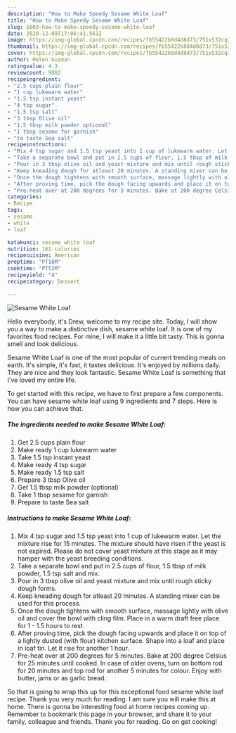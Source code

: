 ```yaml
---
description: "How to Make Speedy Sesame White Loaf"
title: "How to Make Speedy Sesame White Loaf"
slug: 1603-how-to-make-speedy-sesame-white-loaf
date: 2020-12-09T17:06:41.561Z
image: https://img-global.cpcdn.com/recipes/fb55422b8d4d8d73/751x532cq70/sesame-white-loaf-recipe-main-photo.jpg
thumbnail: https://img-global.cpcdn.com/recipes/fb55422b8d4d8d73/751x532cq70/sesame-white-loaf-recipe-main-photo.jpg
cover: https://img-global.cpcdn.com/recipes/fb55422b8d4d8d73/751x532cq70/sesame-white-loaf-recipe-main-photo.jpg
author: Helen Guzman
ratingvalue: 4.3
reviewcount: 9882
recipeingredient:
- "2.5 cups plain flour"
- "1 cup lukewarm water"
- "1.5 tsp instant yeast"
- "4 tsp sugar"
- "1.5 tsp salt"
- "3 tbsp Olive oil"
- "1.5 tbsp milk powder optional"
- "1 tbsp sesame for garnish"
- "to taste Sea salt"
recipeinstructions:
- "Mix 4 tsp sugar and 1.5 tsp yeast into 1 cup of lukewarm water. Let the mixture rise for 15 minutes. The mixture should have risen if the yeast is not expired. Please do not cover yeast mixture at this stage as it may hamper with the yeast breeding conditions."
- "Take a separate bowl and put in 2.5 cups of flour, 1.5 tbsp of milk powder, 1.5 tsp salt and mix."
- "Pour in 3 tbsp olive oil and yeast mixture and mix until rough sticky dough forms."
- "Keep kneading dough for atleast 20 minutes. A standing mixer can be used for this process."
- "Once the dough tightens with smooth surface, massage lightly with olive oil and cover the bowl with cling film. Place in a warm draft free place for 1 - 1.5 hours to rest."
- "After proving time, pick the dough facing upwards and place it on top of a lightly dusted (with flour) kitchen surface. Shape into a loaf and place in loaf tin. Let it rise for another 1 hour."
- "Pre-heat over at 200 degrees for 5 minutes. Bake at 200 degree Celsius for 25 minutes until cooked. In case of older ovens, turn on bottom rod for 20 minutes and top rod for another 5 minutes for colour. Enjoy with butter, jams or as garlic bread."
categories:
- Recipe
tags:
- sesame
- white
- loaf

katakunci: sesame white loaf 
nutrition: 161 calories
recipecuisine: American
preptime: "PT18M"
cooktime: "PT52M"
recipeyield: "4"
recipecategory: Dessert

---
```



![Sesame White Loaf](https://img-global.cpcdn.com/recipes/fb55422b8d4d8d73/751x532cq70/sesame-white-loaf-recipe-main-photo.jpg)

Hello everybody, it's Drew, welcome to my recipe site. Today, I will show you a way to make a distinctive dish, sesame white loaf. It is one of my favorites food recipes. For mine, I will make it a little bit tasty. This is gonna smell and look delicious.

Sesame White Loaf is one of the most popular of current trending meals on earth. It's simple, it's fast, it tastes delicious. It's enjoyed by millions daily. They are nice and they look fantastic. Sesame White Loaf is something that I've loved my entire life.




To get started with this recipe, we have to first prepare a few components. You can have sesame white loaf using 9 ingredients and 7 steps. Here is how you can achieve that.

<!--inarticleads1-->

##### The ingredients needed to make Sesame White Loaf:

1. Get 2.5 cups plain flour
1. Make ready 1 cup lukewarm water
1. Take 1.5 tsp instant yeast
1. Make ready 4 tsp sugar
1. Make ready 1.5 tsp salt
1. Prepare 3 tbsp Olive oil
1. Get 1.5 tbsp milk powder (optional)
1. Take 1 tbsp sesame for garnish
1. Prepare to taste Sea salt




<!--inarticleads2-->

##### Instructions to make Sesame White Loaf:

1. Mix 4 tsp sugar and 1.5 tsp yeast into 1 cup of lukewarm water. Let the mixture rise for 15 minutes. The mixture should have risen if the yeast is not expired. Please do not cover yeast mixture at this stage as it may hamper with the yeast breeding conditions.
1. Take a separate bowl and put in 2.5 cups of flour, 1.5 tbsp of milk powder, 1.5 tsp salt and mix.
1. Pour in 3 tbsp olive oil and yeast mixture and mix until rough sticky dough forms.
1. Keep kneading dough for atleast 20 minutes. A standing mixer can be used for this process.
1. Once the dough tightens with smooth surface, massage lightly with olive oil and cover the bowl with cling film. Place in a warm draft free place for 1 - 1.5 hours to rest.
1. After proving time, pick the dough facing upwards and place it on top of a lightly dusted (with flour) kitchen surface. Shape into a loaf and place in loaf tin. Let it rise for another 1 hour.
1. Pre-heat over at 200 degrees for 5 minutes. Bake at 200 degree Celsius for 25 minutes until cooked. In case of older ovens, turn on bottom rod for 20 minutes and top rod for another 5 minutes for colour. Enjoy with butter, jams or as garlic bread.




So that is going to wrap this up for this exceptional food sesame white loaf recipe. Thank you very much for reading. I am sure you will make this at home. There is gonna be interesting food at home recipes coming up. Remember to bookmark this page in your browser, and share it to your family, colleague and friends. Thank you for reading. Go on get cooking!
